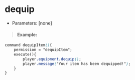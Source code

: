 # dequip

* Parameters: \[none\]

> #### Example:

```css
command dequipItem(){
    permission = "dequipItem";
    execute(){
        player.equipment.dequip();
        player.message("Your item has been dequipped!");
    }
}
```

